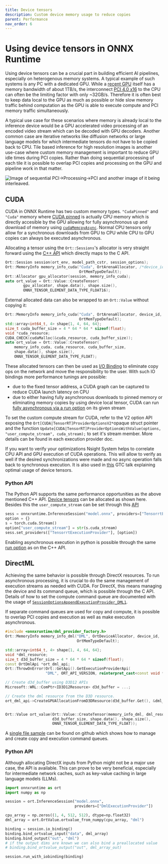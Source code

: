 ```yaml
---
title: Device tensors
description: Custom device memory usage to reduce copies
parent: Performance
nav_order: 6
---
```

# Using device tensors in ONNX Runtime

Using device tensors can be a crucial part in building efficient AI pipelines, especially on heterogenous memory systems.
A typical example of such systems is any PC with a dedicated GPU.
While a [recent GPU](https://www.techpowerup.com/gpu-specs/geforce-rtx-4090.c3889) itself has a memory bandwidth of about 1TB/s, the interconnect [PCI 4.0 x16](https://de.wikipedia.org/wiki/PCI_Express) to the CPU can often be the limiting factor with only ~32GB/s.
Therefore it is often best to keep data local to the GPU as much as possible or hide slow memory traffic behind computation as the GPU is able to execute compute and PCI memory traffic simultaneously.

A typical use case for these scenarios where memory is already local to the inference device would be a GPU accelerated video processing of an encoded video stream which can be decoded with GPU decoders.
Another common case are iterative networks like diffusion networks or large language models for which intermediate tensors do not have to be copied back to CPU.
Tile based inference for high resolution images is another use-case where custom memory management is important to reduce GPU idle times during PCI copies. Rather than doing sequential processing of each tile it is possible to overlap PCI copies and processing on the GPU and pipeline work in that matter.

<img src="../../images/pipeline_pci_processing.png" alt="Image of sequential PCI->Processing->PCI and another image of it being interleaved."/>

## CUDA

CUDA in ONNX Runtime has two custom memory types.
`"CudaPinned"` and `"Cuda"` memory where [CUDA pinned](https://developer.nvidia.com/blog/how-optimize-data-transfers-cuda-cc/) is actually CPU memory which is directly accesible by the GPU allowing for fully asynchronous up and download of memory using [`cudaMemcpyAsync`](https://docs.nvidia.com/cuda/cuda-runtime-api/group__CUDART__MEMORY.html#group__CUDART__MEMORY_1g85073372f776b4c4d5f89f7124b7bf79).
Normal CPU tensors only allow for a synchronous downloads from GPU to CPU while CPU to GPU copies can always be executed asynchronous.

Allocating a tensor using the `Ort::Sessions`'s allocator is very straight forward using the [C++ API](https://onnxruntime.ai/docs/api/c/struct_ort_1_1_value.html#a5d35080239ae47cdbc9e505666dc32ec) which directly maps to the C API.
```c++
Ort::Session session(ort_env, model_path_cstr, session_options);
Ort::MemoryInfo memory_info_cuda("Cuda", OrtArenaAllocator, /*device_id*/0,
                                 OrtMemTypeDefault);
Ort::Allocator gpu_allocator(session, memory_info_cuda);
auto ort_value = Ort::Value::CreateTensor(
        gpu_allocator, shape.data(), shape.size(),
        ONNX_TENSOR_ELEMENT_DATA_TYPE_FLOAT16);
```

External allocated data can also be wrapped to an `Ort::Value` without copying it:
```c++
Ort::MemoryInfo memory_info_cuda("Cuda", OrtArenaAllocator, device_id,
                                 OrtMemTypeDefault);
std::array<int64_t, 4> shape{1, 4, 64, 64};
size_t cuda_buffer_size = 4 * 64 * 64 * sizeof(float);
void *cuda_resource;
CUDA_CHECK(cudaMalloc(&cuda_resource, cuda_buffer_size));
auto ort_value = Ort::Value::CreateTensor(
    memory_info_cuda, cuda_resource, cuda_buffer_size,
    shape.data(), shape.size(),
    ONNX_TENSOR_ELEMENT_DATA_TYPE_FLOAT);
```

These allocated tensors can then be used as [I/O Binding](../performance/tune-performance/iobinding.md) to eliminate copy ops on the network and move the responsibility to the user.
With such IO bindings more performance tunings are possible:
- due to the fixed tensor address, a CUDA graph can be captured to reduce CUDA launch latency on CPU
- due to either having fully asynchronous downloads to pinned memory or eliminating memory copies by using device local tensor, CUDA can run [fully asynchronous via a run option](../execution-providers/CUDA-ExecutionProvider.md#performance-tuning) on its given stream

To set the custom compute stream for CUDA, refer to the V2 option API exposing the `Ort[CUDA|TensorRT]ProviderOptionsV2*`opaque struct pointer and the function `Update[CUDA|TensorRT]ProviderOptionsWithValue(options, "user_compute_stream", cuda_stream);` to set it's stream member.
More details can be found in each execution provider doc.

If you want to verify your optimizations Nsight System helps to correlate CPU API and GPU execution of CUDA operations.
This will allow to verify as well if the desired synchronizations were made and no async operation falls back to synchronous execution.
It is also used in [this](https://www.nvidia.com/gtc/session-catalog/?search=S62336#/session/1695978753458001R4wk) GTC talk explaining optimal usage of device tensors.

### Python API

The Python API supports the same performance opportunities as the above mentioned C++ API.
[Device tensors](https://onnxruntime.ai/docs/api/python/api_summary.html#data-on-device) can be allocated as shown here.
Besides this the `user_compute_stream` can be set through this [API](https://onnxruntime.ai/docs/api/python/api_summary.html#onnxruntime.InferenceSession.set_providers)

```python
sess = onnxruntime.InferenceSession("model.onnx", providers=["TensorrtExecutionProvider"])
option = {}
s = torch.cuda.Stream()
option["user_compute_stream"] = str(s.cuda_stream)                    
sess.set_providers(["TensorrtExecutionProvider"], [option])
```

Enabling asynchronous execution in python is possible through the same [run option](https://onnxruntime.ai/docs/api/python/api_summary.html#runoptions) as on the C++ API.

## DirectML

Achieving the same behavior is possible through DirectX resources.
To run asynchronous processing, it is crucial to do the same management of execution streams as needed with CUDA.
For DirectX, this means managing the device and its command queue, which is possible through the C API.
Details of how to set the compute command queue are documented with the usage of [`SessionOptionsAppendExecutionProvider_DML1`](../execution-providers/DirectML-ExecutionProvider.md#usage).

If separate command queues are used for copy and compute, it is possible to overlap PCI copies and execution as well as make execution asynchronous.

```c++
#include <onnxruntime/dml_provider_factory.h>
Ort::MemoryInfo memory_info_dml("DML", OrtDeviceAllocator, device_id,
                                OrtMemTypeDefault);

std::array<int64_t, 4> shape{1, 4, 64, 64};
void *dml_resource;
size_t d3d_buffer_size = 4 * 64 * 64 * sizeof(float);
const OrtDmlApi *ort_dml_api;
Ort::ThrowOnError(Ort::GetApi().GetExecutionProviderApi(
                  "DML", ORT_API_VERSION, reinterpret_cast<const void **>(&ort_dml_api)));

// Create d3d_buffer using D3D12 APIs
Microsoft::WRL::ComPtr<ID3D12Resource> d3d_buffer = ...;

// Create the dml resource from the D3D resource.
ort_dml_api->CreateGPUAllocationFromD3DResource(d3d_buffer.Get(), &dml_resource);


Ort::Value ort_value(Ort::Value::CreateTensor(memory_info_dml, dml_resource,
                     d3d_buffer_size, shape.data(), shape.size(),
                     ONNX_TENSOR_ELEMENT_DATA_TYPE_FLOAT));
```

A [single file sample](https://github.com/ankan-ban/HelloOrtDml/blob/main/Main.cpp) can be found on github which shows how to manage and create copy and execution command queues.

### Python API

Although allocating DirectX inputs from Python might not be a major use case, the API is available. This can prove to be very beneficial, especially for intermediate network caches, such as key-value caching in large language models (LLMs).

```python
import onnxruntime as ort
import numpy as np

session = ort.InferenceSession("model.onnx",
                               providers=["DmlExecutionProvider"])

cpu_array = np.zeros((1, 4, 512, 512), dtype=np.float32)
dml_array = ort.OrtValue.ortvalue_from_numpy(cpu_array, "dml")

binding = session.io_binding()
binding.bind_ortvalue_input("data", dml_array)
binding.bind_output("out", "dml")
# if the output dims are known we can also bind a preallocated value
# binding.bind_ortvalue_output("out", dml_array_out)

session.run_with_iobinding(binding)

```